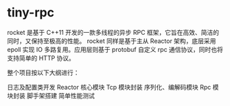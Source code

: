 # tiny-rpc
rocket 是基于 C++11 开发的一款多线程的异步 RPC 框架，它旨在高效、简洁的同时，又保持至极高的性能。
rocket 同样是基于主从 Reactor 架构，底层采用 epoll 实现 IO 多路复用。应用层则基于 protobuf 自定义 rpc 通信协议，同时也将支持简单的 HTTP 协议。

整个项目按以下大纲进行：

日志及配置类开发
Reactor 核心模块
Tcp 模块封装
序列化、编解码模块
Rpc 模块封装
脚手架搭建
简单性能测试
